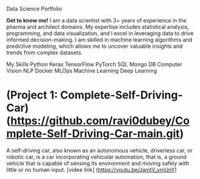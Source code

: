 Data Science Portfolio

**Get to know me!**
I am a data scientist with 3+ years of experience in the pharma and architect domains. My expertise includes statistical analysis, programming, and data visualization, and I excel in leveraging data to drive informed decision-making. I am skilled in machine learning algorithms and predictive modeling, which allows me to uncover valuable insights and trends from complex datasets.

My Skills
Python
Keras
TensorFlow
PyTorch
SQL
Mongo DB
Computer Vision
NLP
Docker
MLOps
Machine Learning
Deep Learning

# (Project 1: Complete-Self-Driving-Car) (https://github.com/ravi0dubey/Complete-Self-Driving-Car-main.git)
A self-driving car, also known as an autonomous vehicle, driverless car, or robotic car, is a car incorporating vehicular automation, that is, a ground vehicle that is capable of sensing its environment and moving safely with little or no human input.
[videe link] (https://youtu.be/JwntV_vmUnY)
